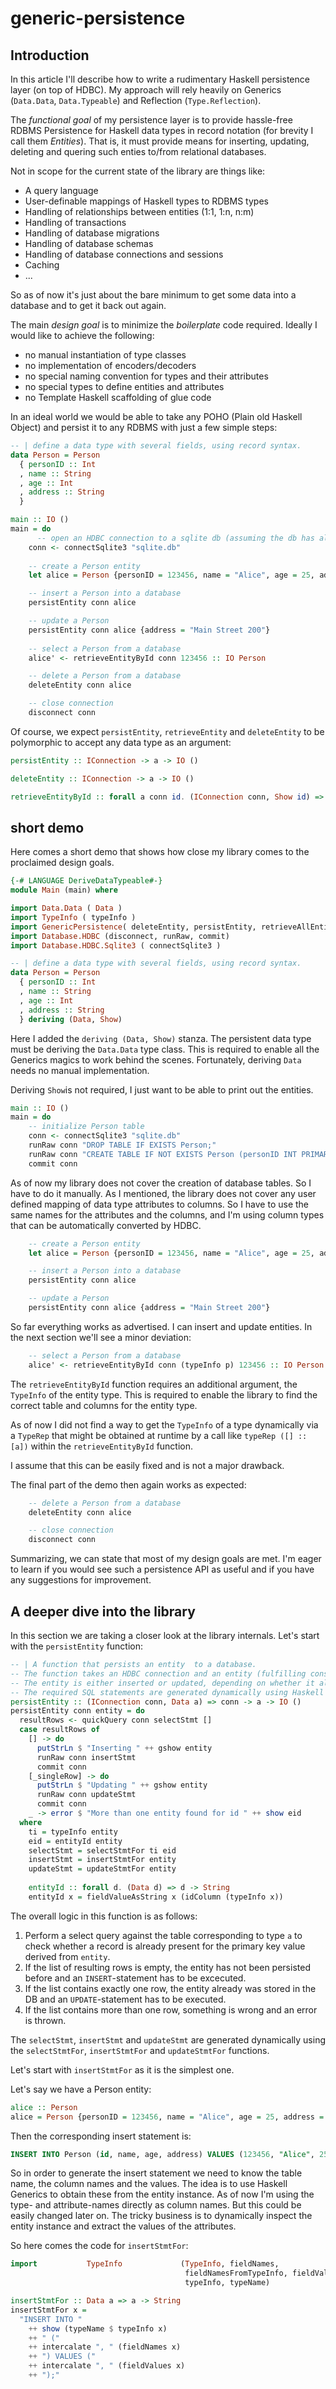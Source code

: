 # generic-persistence

## Introduction

In this article I'll describe how to write a rudimentary Haskell persistence layer (on top of HDBC). 
My approach will rely heavily on Generics (`Data.Data`, `Data.Typeable`) and Reflection (`Type.Reflection`).

<!--
Some twenty years back the Java community became increasingly unhappy with the persistence mechanism provided by SUN, 
the Entity Beans of the Enterprise Java Beans (EJB) framework. The EJB framework required developers to implement 
complex interfaces and to write a lot of boilerplate code to integrate into the heavy machinery of the EJB-container.

Developers wanted to have persistence features for their [plain old Java objects* 
(POJOs)](https://en.wikipedia.org/wiki/Plain_old_Java_object) without all the boilerplate and dependencies on awkward frameworks.
-->


The *functional goal* of my persistence layer is to provide hassle-free RDBMS Persistence for Haskell data types in 
record notation (for brevity I call them *Entities*). 
That is, it must provide means for inserting, updating, deleting and quering such enties to/from relational databases.

Not in scope for the current state of the library are things like:
- A query language
- User-definable mappings of Haskell types to RDBMS types
- Handling of relationships between entities (1:1, 1:n, n:m)
- Handling of transactions
- Handling of database migrations
- Handling of database schemas
- Handling of database connections and sessions
- Caching
- ...

So as of now it's just about the bare minimum to get some data into a database and to get it back out again.

The main *design goal* is to minimize the *boilerplate* code required. Ideally I would like to achieve the following:

- no manual instantiation of type classes
- no implementation of encoders/decoders
- no special naming convention for types and their attributes 
- no special types to define entities and attributes
- no Template Haskell scaffolding of glue code

In an ideal world we would be able to take any POHO (Plain old Haskell Object) 
and persist it to any RDBMS with just a few simple steps:

```haskell
-- | define a data type with several fields, using record syntax.
data Person = Person
  { personID :: Int
  , name :: String
  , age :: Int
  , address :: String
  } 

main :: IO ()
main = do
      -- open an HDBC connection to a sqlite db (assuming the db has all relevant data at hand)
    conn <- connectSqlite3 "sqlite.db" 
  
    -- create a Person entity
    let alice = Person {personID = 123456, name = "Alice", age = 25, address = "Elmstreet 1"}

    -- insert a Person into a database
    persistEntity conn alice

    -- update a Person
    persistEntity conn alice {address = "Main Street 200"}  
    
    -- select a Person from a database
    alice' <- retrieveEntityById conn 123456 :: IO Person

    -- delete a Person from a database
    deleteEntity conn alice 

    -- close connection
    disconnect conn
```

Of course, we expect `persistEntity`, `retrieveEntity` and `deleteEntity` to be polymorphic 
to accept any data type as an argument:

```haskell
persistEntity :: IConnection -> a -> IO ()

deleteEntity :: IConnection -> a -> IO ()

retrieveEntityById :: forall a conn id. (IConnection conn, Show id) => conn -> id -> IO a
```


## short demo

Here comes a short demo that shows how close my library comes to the proclaimed design goals.

```haskell
{-# LANGUAGE DeriveDataTypeable#-}
module Main (main) where

import Data.Data ( Data )
import TypeInfo ( typeInfo ) 
import GenericPersistence( deleteEntity, persistEntity, retrieveAllEntities, retrieveEntityById )
import Database.HDBC (disconnect, runRaw, commit) 
import Database.HDBC.Sqlite3 ( connectSqlite3 )

-- | define a data type with several fields, using record syntax.
data Person = Person
  { personID :: Int
  , name :: String
  , age :: Int
  , address :: String
  } deriving (Data, Show)
```

Here I added the `deriving (Data, Show)` stanza. The persistent data type must be deriving the `Data.Data` type class. This is required
to enable all the Generics magics to work behind the scenes. 
Fortunately, deriving `Data` needs no manual implementation.

Deriving `Show`is not required, I just want to be able to print out the entities.

```haskell
main :: IO ()
main = do
    -- initialize Person table
    conn <- connectSqlite3 "sqlite.db"
    runRaw conn "DROP TABLE IF EXISTS Person;"
    runRaw conn "CREATE TABLE IF NOT EXISTS Person (personID INT PRIMARY KEY, name TEXT, age INT, address TEXT);"
    commit conn
```

As of now my library does not cover the creation of database tables. So I have to do it manually.
As I mentioned, the library does not cover any user defined mapping of data type attributes to columns.
So I have to use the same names for the attributes and the columns, 
and I'm using column types that can be automatically converted by HDBC.


```haskell
    -- create a Person entity
    let alice = Person {personID = 123456, name = "Alice", age = 25, address = "Elmstreet 1"}

    -- insert a Person into a database
    persistEntity conn alice

    -- update a Person
    persistEntity conn alice {address = "Main Street 200"}  
```

So far everything works as advertised. I can insert and update entities.
In the next section we'll see a minor deviation:

```haskell
    -- select a Person from a database
    alice' <- retrieveEntityById conn (typeInfo p) 123456 :: IO Person
```

The `retrieveEntityById` function requires an additional argument, the `TypeInfo` of the entity type.
This is required to enable the library to find the correct table and columns for the entity type.

As of now I did not find a way to get the `TypeInfo` of a type dynamically via a `TypeRep` 
that might be obtained at runtime by a call like `typeRep ([] :: [a])` within the `retrieveEntityById` function.

I assume that this can be easily fixed and is not a major drawback.

The final part of the demo then again works as expected:

```haskell
    -- delete a Person from a database
    deleteEntity conn alice 

    -- close connection
    disconnect conn
```

Summarizing, we can state that most of my design goals are met. 
I'm eager to learn if you would see such a persistence API as useful and if you have any suggestions for improvement.

## A deeper dive into the library

In this section we are taking a closer look at the library internals. Let's start with the `persistEntity` function:

```haskell
-- | A function that persists an entity  to a database.
-- The function takes an HDBC connection and an entity (fulfilling constraint 'Data a') as parameters.
-- The entity is either inserted or updated, depending on whether it already exists in the database.
-- The required SQL statements are generated dynamically using Haskell generics and reflection
persistEntity :: (IConnection conn, Data a) => conn -> a -> IO ()
persistEntity conn entity = do
  resultRows <- quickQuery conn selectStmt []
  case resultRows of
    [] -> do
      putStrLn $ "Inserting " ++ gshow entity
      runRaw conn insertStmt
      commit conn
    [_singleRow] -> do
      putStrLn $ "Updating " ++ gshow entity
      runRaw conn updateStmt
      commit conn
    _ -> error $ "More than one entity found for id " ++ show eid
  where
    ti = typeInfo entity
    eid = entityId entity
    selectStmt = selectStmtFor ti eid
    insertStmt = insertStmtFor entity
    updateStmt = updateStmtFor entity
    
    entityId :: forall d. (Data d) => d -> String
    entityId x = fieldValueAsString x (idColumn (typeInfo x))
```

The overall logic in this function is as follows:

1. Perform a select query against the table corresponding to type `a` to check whether a record is already present for the primary key value derived from `entity`.
2. If the list of resulting rows is empty, the entity has not been persisted before and an `INSERT`-statement has to be excecuted.
3. If the list contains exactly one row, the entity already was stored in the DB and an `UPDATE`-statement has to be executed.
4. If the list contains more than one row, something is wrong and an error is thrown.

The `selectStmt`, `insertStmt` and `updateStmt` are generated dynamically using the `selectStmtFor`, `insertStmtFor` and `updateStmtFor` functions.

Let's start with `insertStmtFor` as it is the simplest one.

Let's say we have a Person entity:

```haskell
alice :: Person
alice = Person {personID = 123456, name = "Alice", age = 25, address = "Elmstreet 1"}
```

Then the corresponding insert statement is:

```sql
INSERT INTO Person (id, name, age, address) VALUES (123456, "Alice", 25, "Elmstreet 1");
```

So in order to generate the insert statement we need to know the table name, the column names and the values.
The idea is to use Haskell Generics to obtain these from the entity instance.
As of now I'm using the type- and attribute-names directly as column names. But this could be easily changed later on.
The tricky business is to dynamically inspect the entity instance and extract the values of the attributes.

So here comes the code for `insertStmtFor`:

```haskell
import           TypeInfo             (TypeInfo, fieldNames,
                                       fieldNamesFromTypeInfo, fieldValues,
                                       typeInfo, typeName)

insertStmtFor :: Data a => a -> String
insertStmtFor x =
  "INSERT INTO "
    ++ show (typeName $ typeInfo x)
    ++ " ("
    ++ intercalate ", " (fieldNames x)
    ++ ") VALUES ("
    ++ intercalate ", " (fieldValues x)
    ++ ");"
```

